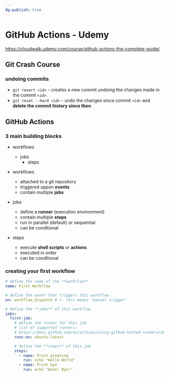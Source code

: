 ```yaml
---
dg-publish: true
---
```

# GitHub Actions - Udemy

<https://cloudwalk.udemy.com/course/github-actions-the-complete-guide/>

## Git Crash Course

### undoing commits

- `git revert <id>` - creates a new commit undoing the changes made in the commit `<id>`.
- `git reset --hard <id>` - undo the changes since commit `<id>` and **delete the commit history since then**


## GitHub Actions

### 3 main building blocks

- workflows
    - jobs
        - steps

- workflows
    - attached to a git repository
    - triggered uppon **events**
    - contain multiple **jobs**
- jobs
    - define a **runner** (execution environment)
    - contain multiple **steps**
    - run in parallel (default) or sequential
    - can be conditional
- steps
    - execute **shell scripts** or **actions**
    - executed in order
    - can be conditional

### creating your first workflow

```yaml
# define the name of the **workflow**
name: First Workflow

# define the event that triggers this workflow
on: workflow_dispatch # <- this means "manual trigger"

# define the **jobs** of this workflow
jobs:
  first-job: 
    # define the runner for this job
    # list of supported runners:
    # https://docs.github.com/en/actions/using-github-hosted-runners/about-github-hosted-runners#supported-runners-and-hardware-resources
    runs-on: ubuntu-latest

    # define the **steps** of this job
    steps:
      - name: Print greeting
        run: echo "Hello World"
      - name: Print bye
        run: echo "Done! Bye!"
```